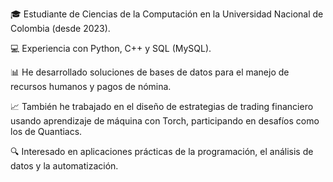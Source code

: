 🎓 Estudiante de Ciencias de la Computación en la Universidad Nacional de Colombia (desde 2023).

💻 Experiencia con Python, C++ y SQL (MySQL).

📊 He desarrollado soluciones de bases de datos para el manejo de recursos humanos y pagos de nómina.

📈 También he trabajado en el diseño de estrategias de trading financiero usando aprendizaje de máquina con Torch, participando en desafíos como los de Quantiacs.

🔍 Interesado en aplicaciones prácticas de la programación, el análisis de datos y la automatización.
